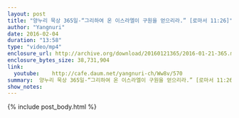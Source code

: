 ```yaml
---
layout: post
title: "양누리 묵상 365일-“그리하여 온 이스라엘이 구원을 얻으리라.” [로마서 11:26]"
author: "Yangnuri"
date: 2016-02-04
duration: "13:58"
type: "video/mp4"
enclosure_url: http://archive.org/download/20160121365/2016-01-21-365.mp4
enclosure_bytes_size: 38,731,904       
link:
  youtube:    http://cafe.daum.net/yangnuri-ch/Ww8v/570
summary:  양누리 묵상 365일-“그리하여 온 이스라엘이 구원을 얻으리라.” [로마서 11:26]
show_notes:
---
```

{% include post_body.html %}
